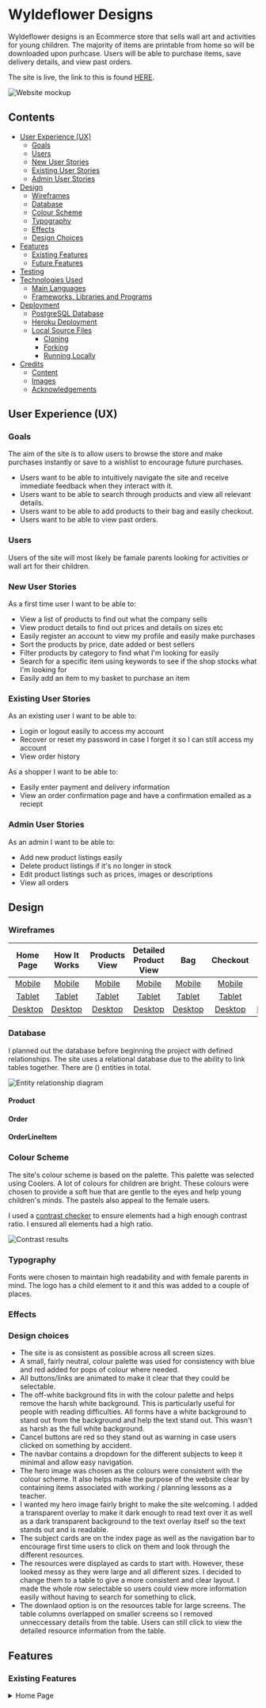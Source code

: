 # Wyldeflower Designs
 
Wyldeflower designs is an Ecommerce store that sells wall art and activities for young children. The majority of items are printable from home so will be downloaded upon purhcase. Users will be able to purchase items, save delivery details, and view past orders. 

The site is live, the link to this is found [HERE](#).

![Website mockup](static/assets/images/readme/mock-up.JPG)

## Contents

- [User Experience (UX)](#user-experience-ux)
  - [Goals](#goals)
  - [Users](#users)
  - [New User Stories](#new-user-stories)
  - [Existing User Stories](#existing-user-stories)
  - [Admin User Stories](#admin-user-stories)
- [Design](#design)
  - [Wireframes](#wireframes)
  - [Database](#database)
  - [Colour Scheme](#colour-scheme)
  - [Typography](#typography)
  - [Effects](#effects)
  - [Design Choices](#design-choices)
- [Features](#features)
  - [Existing Features](#existing-features)
  - [Future Features](#future-features)
- [Testing](#testing)
- [Technologies Used](#technologies-used)
  - [Main Languages](#main-languages)
  - [Frameworks, Libraries and Programs](#frameworks-libraries-and-programs)
- [Deployment](#deployment)
  - [PostgreSQL Database](#postgresql-database)
  - [Heroku Deployment](#heroku-deployment)
  - [Local Source Files](#local-source-files)
    - [Cloning](#cloning)
    - [Forking](#forking)
    - [Running Locally](#running-locally)
- [Credits](#credits)
  - [Content](#content)
  - [Images](#images)
  - [Acknowledgements](#acknowledgements)

## User Experience (UX)

### Goals

The aim of the site is to allow users to browse the store and make purchases instantly or save to a wishlist to encourage future purchases. 

- Users want to be able to intuitively navigate the site and receive immediate feedback when they interact with it. 
- Users want to be able to search through products and view all relevant details. 
- Users want to be able to add products to their bag and easily checkout. 
- Users want to be able to view past orders. 

### Users

Users of the site will most likely be famale parents looking for activities or wall art for their children. 

### New User Stories

As a first time user I want to be able to:
- View a list of products to find out what the company sells
- View product details to find out prices and details on sizes etc
- Easily register an account to view my profile and easily make purchases
- Sort the products by price, date added or best sellers
- Filter products by category to find what I'm looking for easily
- Search for a specific item using keywords to see if the shop stocks what I'm looking for
- Easily add an item to my basket to purchase an item 

### Existing User Stories

As an existing user I want to be able to:
- Login or logout easily to access my account
- Recover or reset my password in case I forget it so I can still access my account
- View order history 

As a shopper I want to be able to:
- Easily enter payment and delivery information
- View an order confirmation page and have a confirmation emailed as a reciept 

### Admin User Stories

As an admin I want to be able to: 
- Add new product listings easily 
- Delete product listings if it's no longer in stock
- Edit product listings such as prices, images or descriptions
- View all orders 

## Design

### Wireframes

| Home Page | How It Works | Products View | Detailed Product View | Bag | Checkout | Sign Up | Login | Profile | Edit Profile | Add/Edit Product |
| :---: | :---: | :---: | :---: | :---: | :---: | :---: | :---: | :---: | :---: | :---: |
| [Mobile](#) | [Mobile](#) | [Mobile](#) | [Mobile](#) | [Mobile](#) | [Mobile](#) | [Mobile](#) | [Mobile](#) | [Mobile](#) | [Mobile](#) | [Mobile](#) |
| [Tablet](#) | [Tablet](#) | [Tablet](#) | [Tablet](#) | [Tablet](#) | [Tablet](#) | [Tablet](#) | [Tablet](#) | [Tablet](#) | [Tablet](#) | [Tablet](#) |
| [Desktop](#) | [Desktop](#) | [Desktop](#) | [Desktop](#) | [Desktop](#) | [Desktop](#) | [Desktop](#) | [Desktop](#) | [Desktop](#) | [Desktop](#) | [Desktop](#) |

### Database 

I planned out the database before beginning the project with defined relationships. The site uses a relational database due to the ability to link tables together. There are () entities in total. 

![Entity relationship diagram](static/assets/images/readme/erd.png)

#### Product
#### Order
#### OrderLineItem
#### 

### Colour Scheme

The site's colour scheme is based on the palette. This palette was selected using Coolers. 
A lot of colours for children are bright. These colours were chosen to provide a soft hue that are gentle to the eyes and help young children's minds. 
The pastels also appeal to the female users. 

I used a [contrast checker](https://webaim.org/resources/contrastchecker/) to ensure elements had a high enough contrast ratio. I ensured all elements had a high ratio. 

![Contrast results](#)

### Typography

Fonts were chosen to maintain high readability and with female parents in mind. The logo has a child element to it and this was added to a couple of places. 

### Effects 

### Design choices

- The site is as consistent as possible across all screen sizes. 
- A small, fairly neutral, colour palette was used for consistency with blue and red added for pops of colour where needed. 
- All buttons/links are animated to make it clear that they could be selectable.
- The off-white background fits in with the colour palette and helps remove the harsh white background. This is particularly useful for people with reading difficulties. All forms have a white background to stand out from the background and help the text stand out. This wasn't as harsh as the full white background. 
- Cancel buttons are red so they stand out as warning in case users clicked on something by accident. 
- The navbar contains a dropdown for the different subjects to keep it minimal and allow easy navigation. 
- The hero image was chosen as the colours were consistent with the colour scheme. It also helps make the purpose of the website clear by containing items associated with working / planning lessons as a teacher.
- I wanted my hero image fairly bright to make the site welcoming. I added a transparent overlay to make it dark enough to read text over it as well as a dark transparent background to the text overlay itself so the text stands out and is readable. 
- The subject cards are on the index page as well as the navigation bar to encourage first time users to click on them and look through the different resources. 
- The resources were displayed as cards to start with. However, these looked messy as they were large and all different sizes. I decided to change them to a table to give a more consistent and clear layout. I made the whole row selectable so users could view more information easily without having to search for something to click. 
- The downlaod option is on the resources table for large screens. The table columns overlapped on smaller screens so I removed unneccessary details from the table. Users can still click to view the detailed resource information from the table. 

## Features

### Existing Features

<details>
<summary>Home Page</summary>

<details>
<summary>Navigation Bar</summary>

<details>
<summary>Footer</summary>

<details>
<summary>Sign Up Form</summary>

<details>
<summary>Login Form</summary>

<details>
<summary>Bag</summary>

<details>
<summary>Checkout</summary>

- Stripe integration

<details>
<summary>Products View</summary>

<details>
<summary>Products Filter</summary>

<details>
<summary>How It Works</summary>

<details>
<summary>Detailed Product View</summary>

<details>
<summary>Profile</summary>

<details>
<summary>Admin Page</summary>

<details>
<summary>Add Product</summary>

<details>
<summary>Logout</summary>

<details>
<summary>404 Page</summary>

### Future Features

## Testing 

View the testing document [here](testing.md). 

## Technologies Used 

### Main Languages

HTML5, CSS3, Javascript, Python used. 

### Frameworks, Libraries and Programs

- Django to provide Python framework. 
- PostgreSQL to create relational database and store user data.
- [Bootstrap](#) front-end framework for navbar, modals, tables, cards and alignment.
- Visual Studio Code as code editor. 
- GitHub Desktop to store the local repository and allow me to code using VS code. 
- [GitHub](https://github.com/) to store the repository online.
- [Font Awesome](https://fontawesome.com/) for icons.
- Chrome Dev Tools for debugging during development.
- [Heroku](https://www.heroku.com) to deploy the live site.
- [ElephantSQL](https://www.elephantsql.com) to host my PostgreSQL database.
- [Stripe]() for payment integration to checkout.

## Deployment

### PostgreSQL Database

To set up the PostgreSQL database follow the steps: 
- Log into ElephantSQL 
- Click on 'Create New Instance'
- Type in the name of the plan (should be the project name)
- Select the plan required
- Click 'Select Region'
- Select data centre closest to you
- Click 'Review' and check through details
- Click 'Create instance' if everything is correct
- Click on the name of the instance created 

### Heroku Deployment

Follow the steps below to deploy the project on Heroku:
- Create a requirements.txt file in the root file directory using the command
` pip freeze --local > requirements.txt `. This will automatically fill with the requirements Heroku will need to install
- Create a Procfile in the root file directory and add the command 
```
web: python run.py
```
- Once these are added, log into Heroku and click 'New', 'Create new app'
- Create a name and the appropriate region and click 'Create app'
- Click on 'Settings' and 'Reveal Config Vars'
- Enter the relevant config variables
- Add a config variable named `DATABASE_URL` and copy in the database URL from ElephantSQL from the database created earlier 
- Navigate to 'Deploy' and connect to GitHub
- Select 'Enable Automatic Deploys' or manually deploy the site
- Once the site has been build, click 'More' and 'Run console'
- Type python3 and click 'Run'
- Import the database from the project onto ElephantSQL by typing into the console: 
```
from taskmanager import db
db.create_all()
```
- The site has now been successfully deployed

### Local Source Files

To access this GitHub repository locally, click on [this link](https://github.com/sarah2244-4/project-3-teacher-resource-hub) and either clone or fork it using the guidelines below. 

#### Cloning

- Open the [GitHub Repository](https://github.com/sarah2244-4/project-3-teacher-resource-hub) 
- In the repository click on the green '<> Code' dropdown
- Copy the HTTPS, SSH or GitHub CLI URL
- Open Git Shell or Terminal on the computer's IDE
- Change the current working directory to the 
- Type in `git clone` followed by the copied URL, for this project that would be 
```
git clone https://github.com/sarah2244-4/project-3-teacher-resource-hub
```
- Press enter and the clone will be successfully created

Cloning means that any edits made can be pushed and so make changes to the original repository. 

#### Forking 

- Open the [GitHub Repository](https://github.com/sarah2244-4/project-3-teacher-resource-hub) 
- In the repository click on the 'Fork' button just below the main bar
- A copy of the repository will now appear in your GitHub account

Any changes made to the forked respository will not affect the original respository in any way. 

#### Running Locally 

Once the respository has been cloned or forked, the relevant dependencies will need to be installed. 

- Open the IDE's Terminal and type 
```
pip3 install -r requirements.txt
```
- Create `env.py` within the root file directory and add this into the '.gitignore' file so it is not visible to others
- Within the `env.py` file, include the following:
```
import os

os.environ.setdefault("IP", "0.0.0.0")
os.environ.setdefault("PORT", "5000")
os.environ.setdefault("SECRET_KEY", "a_secret_key")
os.environ.setdefault("DEBUG", "True")
os.environ.setdefault("DEVELOPMENT", "True")
os.environ.setdefault("DB_URL", "postgreSQL database name")
```

## Credits

### Content

- The project is heavily based on the Boutique Ado Walkthrough. 
- [Am I Responsive?](https://ui.dev/amiresponsive) to display a mock-up of my site in different viewports.
- I used [Coolors](https://coolors.co/) to help me come up with a colour scheme.
- I used [WebAIM](https://webaim.org/resources/contrastchecker/) to check the contrast of the colours used on all the elements. 

### Images

- Hero image downloaded from [Pexels](https://www.pexels.com/photo/silver-ipad-545057/), which was free with no credit required.
- The site's favicon was generated at [favicon.io](https://favicon.io/favicon-generator/). 
- The logo was created with [LogoAI's logo maker](https://www.logoai.com/logo-maker).
- Images for products came from [](). 

### Acknowledgements

- Thank you to Code Institute for providing detailed lessons and walkthroughs.
- Thank you to the Code Institute community on Slack for providing advice and motivation.
- Thank you to my mentor Spencer for his invaluable advice and expertise.
